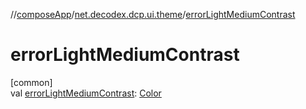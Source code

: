 //[composeApp](../../index.md)/[net.decodex.dcp.ui.theme](index.md)/[errorLightMediumContrast](error-light-medium-contrast.md)

# errorLightMediumContrast

[common]\
val [errorLightMediumContrast](error-light-medium-contrast.md): [Color](https://developer.android.com/reference/kotlin/androidx/compose/ui/graphics/Color.html)

